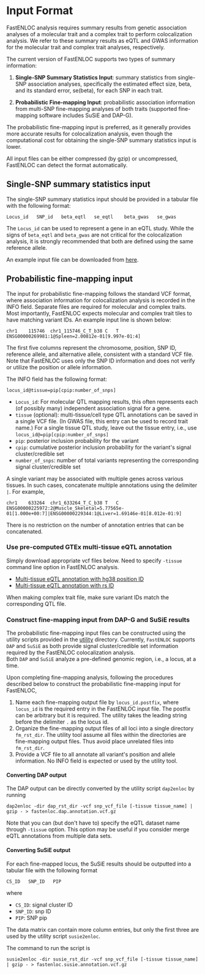 

# Input Format


FastENLOC analysis requires summary results from genetic association analyses of a molecular trait and a complex trait to perform colocalization analysis. We refer to these summary results as eQTL and GWAS information for the molecular trait and complex trait analyses, respectively.

The current version of FastENLOC supports two types of summary information:

1. **Single-SNP Summary Statistics Input**: summary statistics from single-SNP association analyses, specifically the estimated effect size, beta, and its standard error, se(beta), for each SNP in each trait.

2. **Probabilistic Fine-mapping Input**: probabilistic association information from multi-SNP fine-mapping analyses of both traits (supported fine-mapping software includes SuSiE and DAP-G).

The probabilistic fine-mapping input is preferred, as it generally provides more accurate results for colocalization analysis, even though the computational cost for obtaining the single-SNP summary statistics input is lower.

All input files can be either compressed (by gzip) or uncompressed, FastENLOC can detect the format automatically.



## Single-SNP summary statistics input

The single-SNP summary statistics input should be provided in a tabular file with the following format:
```
Locus_id   SNP_id   beta_eqtl   se_eqtl    beta_gwas   se_gwas
```
The ``Locus_id`` can be used to represent a gene in an eQTL study. While the signs of ``beta_eqtl`` and ``beta_gwas`` are not critical for the colocalization analysis, it is strongly recommended that both are defined using the same reference allele.

An example input file can be downloaded from [here]().


## Probabilistic fine-mapping input

The input for probabilistic fine-mapping follows the standard VCF format, where association information for colocalization analysis is recorded in the INFO field. Separate files are required for molecular and complex traits. Most importantly, FastENLOC expects molecular and complex trait tiles to have matching variant IDs.
An example input line is shown below:
```
chr1	115746	chr1_115746_C_T_b38	C	T	ENSG00000269981:1@Spleen=2.00812e-01[9.997e-01:4]
```

The first five columns represent the chromosome, position, SNP ID, reference allele, and alternative allele, consistent with a standard VCF file. Note that FastENLOC uses only the SNP ID information and does not verify or utilize the position or allele information.

The INFO field has the following format:
```
locus_id@tissue=pip[cpip:number_of_snps]
```
+ ``Locus_id``: For molecular QTL mapping results, this often represents each (of possibly many) independent association signal  for a gene.
+ ``tissue`` (optional): multi-tissue/cell type QTL annotations can be saved in a single VCF file. (In GWAS file, this entry can be used to record trait name.) For a single tissue QTL study, leave out the tissue entry, i.e., use ``locus_id@=pip[cpip:number_of_snps]``
+ ``pip``: posterior inclusion probability for the variant
+ ``cpip``: cumulative posterior inclusion probability for the variant's signal cluster/credible set
+ ``number_of_snps``: number of total variants representing the corresponding signal cluster/credible set

A single variant may be associated with multiple genes across various tissues. In such cases, concatenate multiple annotations using the delimiter ``|``. For example, 
```
chr1	633264	chr1_633264_T_C_b38	T	C	ENSG00000225972:2@Muscle_Skeletal=5.77565e-01[1.000e+00:7]|ENSG00000229344:1@Liver=1.69146e-01[8.012e-01:9]
```
There is no restriction on the number of annotation entries that can be concatenated.


### Use pre-computed GTEx multi-tissue eQTL annotation

Simply download appropriate vcf files below. Need to specify ``-tissue`` command line option in FastENLOC analysis. 

+  [Multi-tissue eQTL annotation with hg38 position ID](https://drive.google.com/open?id=1kfH_CffxyCtZcx3z7k63rIARNidLv1_P)
+  [Multi-tissue eQTL annotation with rs ID](https://drive.google.com/open?id=1rSaHenk8xOFtQo7VuDZevRkjUz6iwuj0)

When making complex trait file, make sure variant IDs match the corresponding QTL file.



### Construct fine-mapping input from DAP-G and SuSiE results

The probabilistic fine-mapping input files can be constructed using the utility scripts provided in the [utility](../utility/) directory. 
Currently, ``FastENLOC`` supports ``DAP`` and ``SuSiE`` as both provide signal cluster/credible set information required by the FastENLOC colocalization analysis.  
Both ``DAP`` and ``SuSiE`` analyze a pre-defined genomic region, i.e., a locus, at a time. 

Upon completing fine-mapping analysis, following the procedures described below to construct the probabilistic fine-mapping input for FastENLOC,

1. Name each fine-mapping output file by ``locus_id.postfix``, where ``locus_id`` is the required entry in the FastENLOC input file.  The postfix can be arbitrary but it is required. The utility takes the leading string before the delimiter ``.`` as the locus id.
2. Organize the fine-mapping output files of all loci into a single directory ``fm_rst_dir``. The utility tool assume all files within the directories are fine-mapping output files. Thus avoid place unrelated files into ``fm_rst_dir``.
3. Provide a VCF file to all annotate all variant's position and allele information. No INFO field is expected or used by the utility tool. 


#### Converting DAP output

The DAP output can be directly converted by the utility script ``dap2enloc`` by running 
```
dap2enloc -dir dap_rst_dir -vcf snp_vcf_file [-tissue tissue_name] | gzip - > fastenloc.dap.annotation.vcf.gz
```

Note that you can (but don't have to) specify the eQTL dataset name through ``-tissue`` option. This option may be useful if you consider merge eQTL annotations from multiple data sets.

#### Converting SuSiE output

For each fine-mapped locus, the SuSiE results should be outputted into a tabular file with the following format
```
CS_ID   SNP_ID   PIP
```
where
+ ``CS_ID``: signal cluster ID
+ ``SNP_ID``: snp ID
+ ``PIP``: SNP pip

The data matrix can contain more column entries, but only the first three are used by the utility script ``susie2enloc``.

The command to run the script is  
```
susie2enloc -dir susie_rst_dir -vcf snp_vcf_file [-tissue tissue_name] | gzip - > fastenloc.susie.annotation.vcf.gz
```




